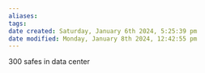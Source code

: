 ```yaml
---
aliases: 
tags: 
date created: Saturday, January 6th 2024, 5:25:39 pm
date modified: Monday, January 8th 2024, 12:42:55 pm
---
```

300 safes in data center
